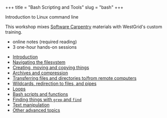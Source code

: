 +++
title = "Bash Scripting and Tools"
slug = "bash"
+++

Introduction to Linux command line

This workshop mixes [Software Carpentry](https://software-carpentry.org) materials with WestGrid's custom
training.

* online notes (required reading)
* 3 one-hour hands-on sessions

- [Introduction](../bash-01-intro)
- [Navigating the filesystem](../bash-02-filesystem)
- [Creating, moving and copying things](../bash-03-creating-moving-copying)
- [Archives and compression](../bash-04-tar-gzip)
- [Transferring files and directories to/from remote computers](bash-05-file-transfer)
- [Wildcards, redirection to files, and pipes](../bash-06-wildcards-redirection-pipes)
- [Loops](../bash-07-loops)
- [Bash scripts and functions](../bash-08-scripts-functions)
- [Finding things with `grep` and `find`](../bash-09-grep-find)
- [Text manipulation](../bash-10-text-manipulation)
- [Other advanced topics](../bash-11-other)

